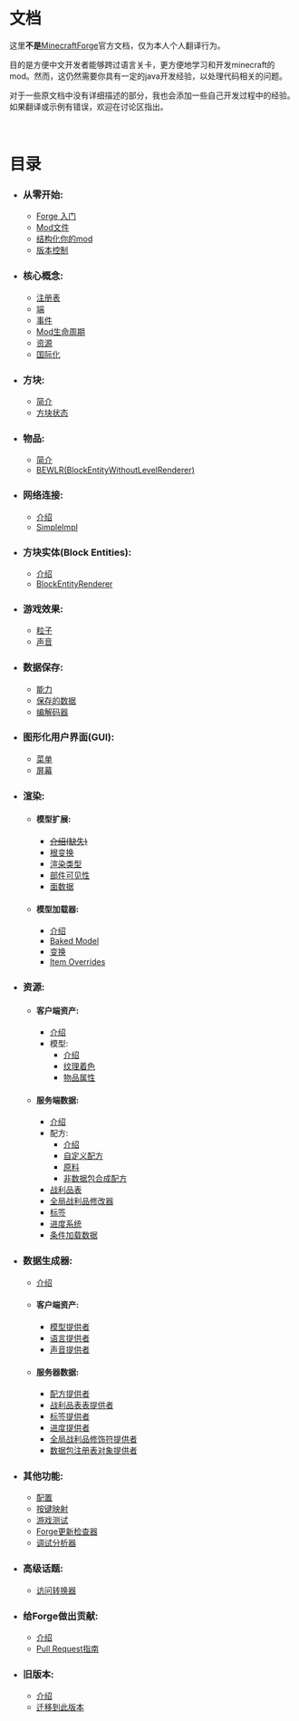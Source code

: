 # 文档
这里**不是**[MinecraftForge](https://docs.minecraftforge.net)官方文档，仅为本人个人翻译行为。

目的是方便中文开发者能够跨过语言关卡，更方便地学习和开发minecraft的mod。然而，这仍然需要你具有一定的java开发经验，以处理代码相关的问题。

对于一些原文档中没有详细描述的部分，我也会添加一些自己开发过程中的经验。如果翻译或示例有错误，欢迎在讨论区指出。

<br/>

# 目录

* ### 从零开始:
    - [Forge 入门](/docs/gettingstarted/index.md)
    - [Mod文件](/docs/gettingstarted/modfiles.md)
    - [结构化你的mod](/docs/gettingstarted/structuring.md)
    - [版本控制](/docs/gettingstarted/versioning.md)
* ### 核心概念:
    - [注册表](/docs/concepts/registries.md)
    - [端](/docs/concepts/sides.md)
    - [事件](/docs/concepts/events.md)
    - [Mod生命周期](/docs/concepts/lifecycle.md)
    - [资源](/docs/concepts/resources.md)
    - [国际化](/docs/concepts/internationalization.md)
* ### 方块:
    - [简介](/docs/blocks/index.md)
    - [方块状态](/docs/blocks/states.md)
* ### 物品:
    - [简介](/docs/items/index.md)
    - [BEWLR(BlockEntityWithoutLevelRenderer)](/docs/items/bewlr.md)
* ### 网络连接:
    - [介绍](/docs/networking/index.md)
    - [SimpleImpl](/docs/networking/simpleimpl.md)
* ### 方块实体(Block Entities):
    - [介绍](/docs/blockentities/index.md)
    - [BlockEntityRenderer](/docs/blockentities/ber.md)
* ### 游戏效果:
    - [粒子](/docs/gameeffects/particles.md)
    - [声音](/docs/gameeffects/sounds.md)
* ### 数据保存:
    - [能力](/docs/datastorage/capabilities.md)
    - [保存的数据](/docs/datastorage/saveddata.md)
    - [编解码器](/docs/datastorage/codecs.md)
* ### 图形化用户界面(GUI):
    - [菜单](/docs/gui/menus.md)
    - [屏幕](/docs/gui/screens.md)
* ### 渲染:
    * #### 模型扩展:
      - [~~介绍(缺失)~~](/docs/rendering/modelextensions/index.md)
      - [根变换](/docs/rendering/modelextensions/transforms.md)
      - [渲染类型](/docs/rendering/modelextensions/rendertypes.md)
      - [部件可见性](/docs/rendering/modelextensions/visibility.md)
      - [面数据](/docs/rendering/modelextensions/facedata.md)
    * #### 模型加载器:
      - [介绍](/docs/rendering/modelloaders/index.md)
      - [Baked Model](/docs/rendering/modelloaders/bakedmodel.md)
      - [变换](/docs/rendering/modelloaders/transform.md)
      - [Item Overrides](/docs/rendering/modelloaders/itemoverrides.md)
* ### 资源:
    * #### 客户端资产:
      - [介绍](/docs/resources/client/index.md)
      - 模型:
        - [介绍](/docs/resources/client/models/index.md)
        - [纹理着色](/docs/resources/client/models/tinting.md)
        - [物品属性](/docs/resources/client/models/itemproperties.md)
    * #### 服务端数据:
      - [介绍](/docs/resources/server/index.md)
      - 配方:
        - [介绍](/docs/resources/server/recipes/index.md)
        - [自定义配方](/docs/resources/server/recipes/custom.md)
        - [原料](/docs/resources/server/recipes/ingredients.md)
        - [非数据包合成配方](/docs/resources/server/recipes/incode.md)
      - [战利品表](/docs/resources/server/loottables.md)
      - [全局战利品修改器](/docs/resources/server/glm.md)
      - [标签](/docs/resources/server/tags.md)
      - [进度系统](/docs/resources/server/advancements.md)
      - [条件加载数据](/docs/resources/server/conditional.md)
* ### 数据生成器:
    * [介绍](/docs/datagen/index.md)
    * #### 客户端资产:
      - [模型提供者](/docs/datagen/client/modelproviders.md)
      - [语言提供者](/docs/datagen/client/localization.md)
      - [声音提供者](/docs/datagen/client/sounds.md)
    * #### 服务器数据:
      - [配方提供者](/docs/datagen/server/recipes.md)
      - [战利品表表提供者](/docs/datagen/server/loottables.md)
      - [标签提供者](/docs/datagen/server/tags.md)
      - [进度提供者](/docs/datagen/server/advancements.md)
      - [全局战利品修饰符提供者](/docs/datagen/server/glm.md)
      - [数据包注册表对象提供者](/docs/datagen/server/datapackregistries.md)
* ### 其他功能:
    - [配置](/docs/misc/config.md)
    - [按键映射](/docs/misc/keymappings.md)
    - [游戏测试](/docs/misc/gametest.md)
    - [Forge更新检查器](/docs/misc/updatechecker.md)
    - [调试分析器](/docs/misc/debugprofiler.md)
* ### 高级话题:
    - [访问转换器](/docs/advanced/accesstransformers.md)
* ### 给Forge做出贡献:
    - [介绍](/docs/forgedev/index.md)
    - [Pull Request指南](/docs/forgedev/prguidelines.md)
* ### 旧版本:
    - [介绍](/docs/legacy/index.md)
    - [迁移到此版本](/docs/legacy/porting.md)
